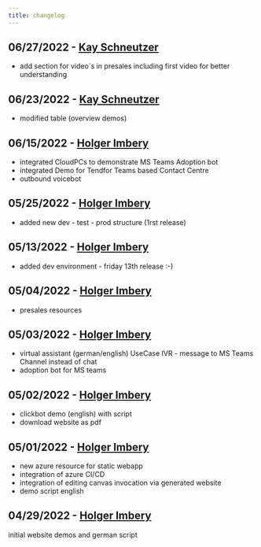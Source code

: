 ```yaml
---
title: changelog
---  
```


## 06/27/2022  - [Kay Schneutzer](https://github.com/schneutzi-81)
 - add section for video´s in presales including first video for better understanding

## 06/23/2022  - [Kay Schneutzer](https://github.com/schneutzi-81)
 - modified table (overview demos)

## 06/15/2022  - [Holger Imbery](https://github.com/the-cognitiveservices-ninja)
 - integrated CloudPCs to demonstrate MS Teams Adoption bot
 - integrated Demo for Tendfor Teams based Contact Centre
 - outbound voicebot

## 05/25/2022  - [Holger Imbery](https://github.com/the-cognitiveservices-ninja)
  * added new dev - test - prod structure (1rst release)

  
## 05/13/2022  - [Holger Imbery](https://github.com/the-cognitiveservices-ninja)
  * added dev environment - friday 13th release :-)
  

## 05/04/2022  - [Holger Imbery](https://github.com/the-cognitiveservices-ninja)
  * presales resources
  

## 05/03/2022  - [Holger Imbery](https://github.com/the-cognitiveservices-ninja)
  * virtual assistant (german/english) UseCase IVR - message to MS Teams Channel instead of chat
  * adoption bot for MS teams


## 05/02/2022  - [Holger Imbery](https://github.com/the-cognitiveservices-ninja)
  * clickbot demo (english) with script
  * download website as pdf
  

## 05/01/2022  - [Holger Imbery](https://github.com/the-cognitiveservices-ninja)
  * new azure resource for static webapp
  * integration of azure CI/CD
  * integration of editing canvas invocation via generated website
  * demo script english 

## 04/29/2022  - [Holger Imbery](https://github.com/the-cognitiveservices-ninja)
initial website demos and german script
